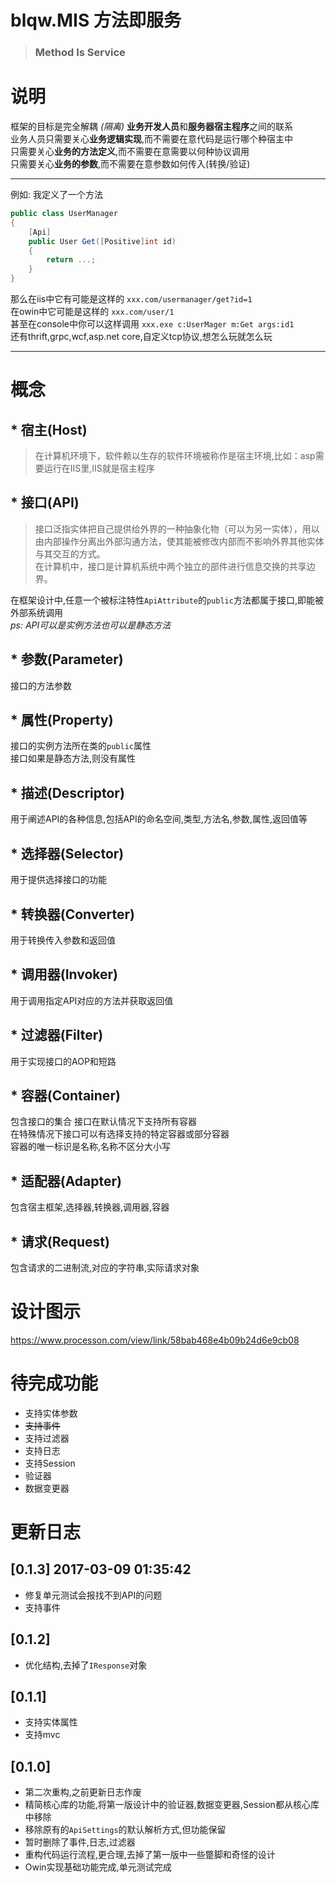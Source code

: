 # blqw.MIS 方法即服务
> ### Method Is Service


# 说明
框架的目标是完全解耦 *(隔离)* **业务开发人员**和**服务器宿主程序**之间的联系  
业务人员只需要关心**业务逻辑实现**,而不需要在意代码是运行哪个种宿主中  
只需要关心**业务的方法定义**,而不需要在意需要以何种协议调用  
只需要关心**业务的参数**,而不需要在意参数如何传入(转换/验证)  

---
例如:
我定义了一个方法 
```csharp
public class UserManager
{
    [Api]
    public User Get([Positive]int id)
    {
        return ...;
    }
}
```
那么在iis中它有可能是这样的 `xxx.com/usermanager/get?id=1`  
在owin中它可能是这样的 `xxx.com/user/1`  
甚至在console中你可以这样调用 `xxx.exe c:UserMager m:Get args:id1`   
还有thrift,grpc,wcf,asp.net core,自定义tcp协议,想怎么玩就怎么玩

---

# 概念
## * 宿主(Host)
> 在计算机环境下，软件赖以生存的软件环境被称作是宿主环境,比如：asp需要运行在IIS里,IIS就是宿主程序
## * 接口(API)  
> 接口泛指实体把自己提供给外界的一种抽象化物（可以为另一实体），用以由内部操作分离出外部沟通方法，使其能被修改内部而不影响外界其他实体与其交互的方式。  
> 在计算机中，接口是计算机系统中两个独立的部件进行信息交换的共享边界。

在框架设计中,任意一个被标注特性`ApiAttribute`的`public`方法都属于接口,即能被外部系统调用  
*ps: API可以是实例方法也可以是静态方法*

## * 参数(Parameter)  
接口的方法参数

## * 属性(Property)  
接口的实例方法所在类的`public`属性  
接口如果是静态方法,则没有属性  

## * 描述(Descriptor)
用于阐述API的各种信息,包括API的命名空间,类型,方法名,参数,属性,返回值等  

## * 选择器(Selector)
用于提供选择接口的功能

## * 转换器(Converter)
用于转换传入参数和返回值

## * 调用器(Invoker)
用于调用指定API对应的方法并获取返回值

## * 过滤器(Filter)  
用于实现接口的AOP和短路

## * 容器(Container)  
包含接口的集合
接口在默认情况下支持所有容器  
在特殊情况下接口可以有选择支持的特定容器或部分容器  
容器的唯一标识是名称,名称不区分大小写

## * 适配器(Adapter)  
包含宿主框架,选择器,转换器,调用器,容器

## * 请求(Request)
包含请求的二进制流,对应的字符串,实际请求对象


# 设计图示
https://www.processon.com/view/link/58bab468e4b09b24d6e9cb08

# 待完成功能
- 支持实体参数
- ~~支持事件~~
- 支持过滤器
- 支持日志
- 支持Session
- 验证器
- 数据变更器



# 更新日志
## [0.1.3] 2017-03-09 01:35:42
- 修复单元测试会报找不到API的问题
- 支持事件

## [0.1.2]
* 优化结构,去掉了`IResponse`对象

## [0.1.1]
* 支持实体属性
* 支持mvc

## [0.1.0]
* 第二次重构,之前更新日志作废
* 精简核心库的功能,将第一版设计中的验证器,数据变更器,Session都从核心库中移除
* 移除原有的`ApiSettings`的默认解析方式,但功能保留
* 暂时删除了事件,日志,过滤器
* 重构代码运行流程,更合理,去掉了第一版中一些蹩脚和奇怪的设计
* Owin实现基础功能完成,单元测试完成